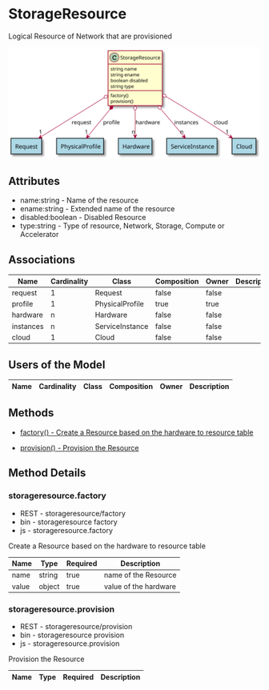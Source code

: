 # StorageResource

Logical Resource of Network that are provisioned

![Logical Diagram](./logical.svg)

## Attributes

* name:string - Name of the resource
* ename:string - Extended name of the resource
* disabled:boolean - Disabled Resource
* type:string - Type of resource, Network, Storage, Compute or Accelerator


## Associations

| Name | Cardinality | Class | Composition | Owner | Description |
| --- | --- | --- | --- | --- | --- |
| request | 1 | Request | false | false |  |
| profile | 1 | PhysicalProfile | true | true |  |
| hardware | n | Hardware | false | false |  |
| instances | n | ServiceInstance | false | false |  |
| cloud | 1 | Cloud | false | false |  |


## Users of the Model

| Name | Cardinality | Class | Composition | Owner | Description |
| --- | --- | --- | --- | --- | --- |





## Methods

* [factory() - Create a Resource based on the hardware to resource table](#Action-factory)

* [provision() - Provision the Resource](#Action-provision)


<h2>Method Details</h2>
    
### storageresource.factory
* REST - storageresource/factory
* bin - storageresource factory
* js - storageresource.factory

Create a Resource based on the hardware to resource table

| Name | Type | Required | Description |
|---|---|---|---|
| name | string |true | name of the Resource |
| value | object |true | value of the hardware |




### storageresource.provision
* REST - storageresource/provision
* bin - storageresource provision
* js - storageresource.provision

Provision the Resource

| Name | Type | Required | Description |
|---|---|---|---|





